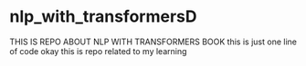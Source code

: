 # nlp_with_transformersD
THIS IS REPO ABOUT NLP WITH TRANSFORMERS BOOK
this is just one line of code okay
this is repo related to my learning
